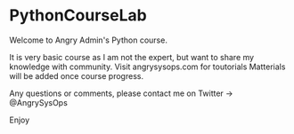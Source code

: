 # PythonCourseLab

 
Welcome to Angry Admin's Python course.

It is very basic course as I am not the expert, but want to share my knowledge with community. 
Visit angrysysops.com for toutorials
Matterials will be added once course progress. 

Any questions or comments, please contact me on Twitter -> @AngrySysOps

Enjoy
